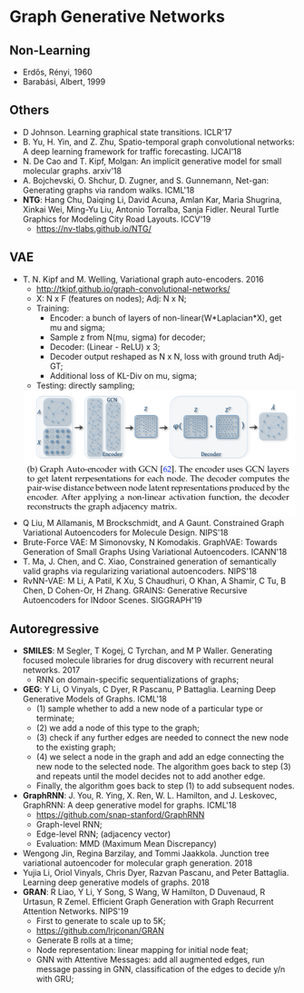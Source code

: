 # Graph Generative Networks

## Non-Learning
- Erdős, Rényi, 1960
- Barabási, Albert, 1999

## Others
- D Johnson. Learning graphical state transitions. ICLR'17
- B. Yu, H. Yin, and Z. Zhu, Spatio-temporal graph convolutional networks: A deep learning framework for traffic forecasting. IJCAI'18
- N. De Cao and T. Kipf, Molgan: An implicit generative model for small molecular graphs. arxiv'18
- A. Bojchevski, O. Shchur, D. Zugner, and S. Gunnemann, Net-gan: Generating graphs via random walks. ICML'18
- **NTG**: Hang Chu, Daiqing Li, David Acuna, Amlan Kar, Maria Shugrina, Xinkai Wei, Ming-Yu Liu, Antonio Torralba, Sanja Fidler. Neural Turtle Graphics for Modeling City Road Layouts. ICCV'19
	- https://nv-tlabs.github.io/NTG/

## VAE
- T. N. Kipf and M. Welling, Variational graph auto-encoders. 2016
	- http://tkipf.github.io/graph-convolutional-networks/
	- X: N x F (features on nodes); Adj: N x N;
	- Training:
		- Encoder: a bunch of layers of non-linear(W\*Laplacian\*X), get mu and sigma;
		- Sample z from N(mu, sigma) for decoder;
		- Decoder: (Linear - ReLU) x 3;
		- Decoder output reshaped as N x N, loss with ground truth Adj-GT;
		- Additional loss of KL-Div on mu, sigma;
	- Testing: directly sampling;
	<img src="/Graph/images/gcn-vae.png" alt="drawing" width="500"/>
- Q Liu, M Allamanis, M Brockschmidt, and A Gaunt. Constrained Graph Variational Autoencoders for Molecule Design. NIPS'18
- Brute-Force VAE: M Simonovsky, N Komodakis. GraphVAE: Towards Generation of Small Graphs Using Variational Autoencoders. ICANN'18
- T. Ma, J. Chen, and C. Xiao, Constrained generation of semantically valid graphs via regularizing variational autoencoders. NIPS'18
- RvNN-VAE: M Li, A Patil, K Xu, S Chaudhuri, O Khan, A Shamir, C Tu, B Chen, D Cohen-Or, H Zhang. GRAINS: Generative Recursive Autoencoders for INdoor Scenes. SIGGRAPH'19

## Autoregressive
- **SMILES**: M Segler, T Kogej, C Tyrchan, and M P Waller. Generating focused molecule libraries for drug discovery with recurrent neural networks. 2017
	- RNN on domain-specific sequentializations of graphs;
- **GEG**: Y Li, O Vinyals, C Dyer, R Pascanu, P Battaglia. Learning Deep Generative Models of Graphs. ICML'18
	- (1) sample whether to add a new node of a particular type or terminate;
	- (2) we add a node of this type to the graph;
	- (3) check if any further edges are needed to connect the new node to the existing graph;
	- (4) we select a node in the graph and add an edge connecting the new node to the selected node. The algorithm goes back to step (3) and repeats until the model decides not to add another edge. 
	- Finally, the algorithm goes back to step (1) to add subsequent nodes.
- **GraphRNN**: J. You, R. Ying, X. Ren, W. L. Hamilton, and J. Leskovec, GraphRNN: A deep generative model for graphs. ICML'18
	- https://github.com/snap-stanford/GraphRNN
	- Graph-level RNN;
	- Edge-level RNN; (adjacency vector)
	- Evaluation: MMD (Maximum Mean Discrepancy)
- Wengong Jin, Regina Barzilay, and Tommi Jaakkola. Junction tree variational autoencoder for molecular graph generation. 2018
- Yujia Li, Oriol Vinyals, Chris Dyer, Razvan Pascanu, and Peter Battaglia. Learning deep generative models of graphs. 2018
- **GRAN**: R Liao, Y Li, Y Song, S Wang, W Hamilton, D Duvenaud, R Urtasun, R Zemel. Efficient Graph Generation with Graph Recurrent Attention Networks. NIPS'19
	- First to generate to scale up to 5K;
	- https://github.com/lrjconan/GRAN
	- Generate B rolls at a time;
	- Node representation: linear mapping for initial node feat;
	- GNN with Attentive Messages: add all augmented edges, run message passing in GNN, classification of the edges to decide y/n with GRU;
